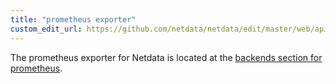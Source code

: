 ```yaml
---
title: "prometheus exporter"
custom_edit_url: https://github.com/netdata/netdata/edit/master/web/api/exporters/prometheus/README.md
---
```




The prometheus exporter for Netdata is located at the [backends section for prometheus](/docs/agent/backends/prometheus).


